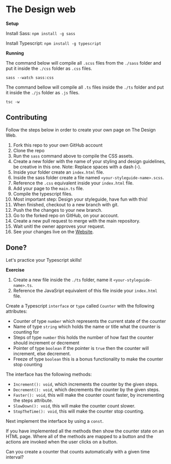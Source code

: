 # The Design web 

**Setup**

Install Sass:
`npm install -g sass`

Install Typescript:
`npm install -g typescript`

**Running**

The command below will compile all `.scss` files from the `./sass` folder and put it inside the `./css` folder as `.css` files.

`sass --watch sass:css`

The command bellow will compile all `.ts` files inside the `./ts` folder  and put it inside the `./js` folder as `.js` files.

`tsc -w`

## Contributing 
Follow the steps below in order to create your own page on The Design Web.

1. Fork this repo to your own GitHub account
2. Clone the repo
3. Run the `sass` command above to compile the CSS assets. 
4. Create a new folder with the name of your styling and design guidelines, be creative in this one. Note: Replace spaces with a dash (-). 
5. Inside your folder create an `index.html` file. 
6. Inside the sass folder create a file named `<your-styleguide-name>.scss`. 
7. Reference the `.css` equivalent inside your `index.html` file. 
8. Add your page to the `main.ts` file.
9. Compile the typescript files.
10. Most important step: Design your styleguide, have fun with this!
11. When finished, checkout to a new branch with git.
12. Push the the changes to your new branch. 
13. Go to the forked repo on GitHub, on your account. 
14. Create a new pull request to merge with the main repository. 
15. Wait unitl the owner approves your request.
16. See your changes live on the [Website](https://stevenkoerts.nl/TheDesignWeb).


##  Done?
Let's practice your Typescript skills! 

**Exercise**

1. Create a new file inside the `./ts` folder, name it `<your-styleguide-name>.ts`.
2. Reference the JavaSript equivalent of this file inside your `index.html` file. 

Create a Typescript `interface` or `type` called `Counter` with the following attributes: 
- Counter of type `number` which represents the current state of the counter
- Name of type `string` which holds the name or title what the counter is counting for
- Steps of type `number` this holds the number of how fast the counter should increment or decrement
- Pointer of type `boolean` if the pointer is `true` then the counter will increment, else decrement.
- Freeze of type `boolean` this is a bonus functionality to make the counter stop counting

The interface has the following methods: 
- `Increment(): void`, which increments the counter by the given steps. 
- `Decrement(): void`, which decrements the counter by the given steps. 
- `Faster(): void`, this will make the counter count faster, by incrementing the steps attribute.
- `SlowDown(): void`, this will make the counter count slower.
- `StopTheTime(): void`, this will make the counter stop counting.

Next implement the interface by using a `const`.

If you have implemented all the methods then show the counter state on an HTML page. 
Where all of the methods are mapped to a button and the actions are invoked when the user clicks on a button.

Can you create a counter that counts automatically with a given time interval?